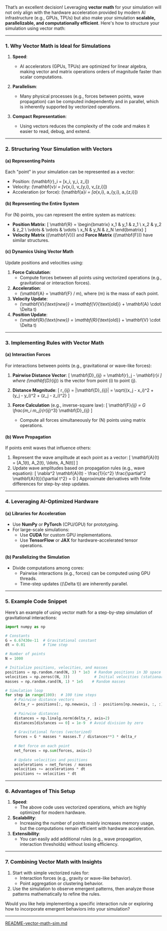 That’s an excellent decision! Leveraging **vector math** for your simulation will not only align with the hardware acceleration provided by modern AI infrastructure (e.g., GPUs, TPUs) but also make your simulation **scalable, parallelizable, and computationally efficient**. Here's how to structure your simulation using vector math:

---

### **1. Why Vector Math is Ideal for Simulations**
1. **Speed**:
   - AI accelerators (GPUs, TPUs) are optimized for linear algebra, making vector and matrix operations orders of magnitude faster than scalar computations.

2. **Parallelism**:
   - Many physical processes (e.g., forces between points, wave propagation) can be computed independently and in parallel, which is inherently supported by vectorized operations.

3. **Compact Representation**:
   - Using vectors reduces the complexity of the code and makes it easier to read, debug, and extend.

---

### **2. Structuring Your Simulation with Vectors**
#### **(a) Representing Points**
Each "point" in your simulation can be represented as a vector:
- Position: \(\mathbf{r}_i = [x_i, y_i, z_i]\)
- Velocity: \(\mathbf{v}_i = [v_{x,i}, v_{y,i}, v_{z,i}]\)
- Acceleration (or force): \(\mathbf{a}_i = [a_{x,i}, a_{y,i}, a_{z,i}]\)

#### **(b) Representing the Entire System**
For \(N\) points, you can represent the entire system as matrices:
- **Position Matrix**:
  \[
  \mathbf{R} = 
  \begin{bmatrix}
  x_1 & y_1 & z_1 \\
  x_2 & y_2 & z_2 \\
  \vdots & \vdots & \vdots \\
  x_N & y_N & z_N
  \end{bmatrix}
  \]
- **Velocity Matrix** (\(\mathbf{V}\)) and **Force Matrix** (\(\mathbf{F}\)) have similar structures.

#### **(c) Dynamics Using Vector Math**
Update positions and velocities using:
1. **Force Calculation**:
   - Compute forces between all points using vectorized operations (e.g., gravitational or interaction forces).
2. **Acceleration**:
   - \(\mathbf{A} = \mathbf{F} / m\), where \(m\) is the mass of each point.
3. **Velocity Update**:
   - \(\mathbf{V}_{\text{new}} = \mathbf{V}_{\text{old}} + \mathbf{A} \cdot \Delta t\)
4. **Position Update**:
   - \(\mathbf{R}_{\text{new}} = \mathbf{R}_{\text{old}} + \mathbf{V} \cdot \Delta t\)

---

### **3. Implementing Rules with Vector Math**
#### **(a) Interaction Forces**
For interactions between points (e.g., gravitational or wave-like forces):
1. **Pairwise Distance Vector**:
   \[
   \mathbf{D}_{ij} = \mathbf{r}_j - \mathbf{r}_i
   \]
   where \(\mathbf{D}_{ij}\) is the vector from point \(i\) to point \(j\).

2. **Distance Magnitude**:
   \[
   r_{ij} = \|\mathbf{D}_{ij}\| = \sqrt{(x_j - x_i)^2 + (y_j - y_i)^2 + (z_j - z_i)^2}
   \]

3. **Force Calculation** (e.g., inverse-square law):
   \[
   \mathbf{F}_{ij} = G \frac{m_i m_j}{r_{ij}^3} \mathbf{D}_{ij}
   \]
   - Compute all forces simultaneously for \(N\) points using matrix operations.

#### **(b) Wave Propagation**
If points emit waves that influence others:
1. Represent the wave amplitude at each point as a vector:
   \[
   \mathbf{A}(t) = [A_1(t), A_2(t), \ldots, A_N(t)]
   \]
2. Update wave amplitudes based on propagation rules (e.g., wave equation):
   \[
   \nabla^2 \mathbf{A}(t) - \frac{1}{c^2} \frac{\partial^2 \mathbf{A}(t)}{\partial t^2} = 0
   \]
   Approximate derivatives with finite differences for step-by-step updates.

---

### **4. Leveraging AI-Optimized Hardware**
#### **(a) Libraries for Acceleration**
- Use **NumPy** or **PyTorch** (CPU/GPU) for prototyping.
- For large-scale simulations:
  - Use **CUDA** for custom GPU implementations.
  - Use **TensorFlow** or **JAX** for hardware-accelerated tensor operations.

#### **(b) Parallelizing the Simulation**
- Divide computations among cores:
  - Pairwise interactions (e.g., forces) can be computed using GPU threads.
  - Time-step updates (\(\Delta t\)) are inherently parallel.

---

### **5. Example Code Snippet**
Here’s an example of using vector math for a step-by-step simulation of gravitational interactions:

```python
import numpy as np

# Constants
G = 6.67430e-11  # Gravitational constant
dt = 0.01        # Time step

# Number of points
N = 1000

# Initialize positions, velocities, and masses
positions = np.random.rand(N, 3) * 1e3  # Random positions in 3D space
velocities = np.zeros((N, 3))           # Initial velocities (stationary)
masses = np.random.rand(N, 1) * 1e5    # Random masses

# Simulation loop
for step in range(100):  # 100 time steps
    # Pairwise distance vectors
    delta_r = positions[:, np.newaxis, :] - positions[np.newaxis, :, :]
    
    # Pairwise distances
    distances = np.linalg.norm(delta_r, axis=2)
    distances[distances == 0] = 1e-9  # Avoid division by zero
    
    # Gravitational forces (vectorized)
    forces = G * masses * masses.T / distances**3 * delta_r
    
    # Net force on each point
    net_forces = np.sum(forces, axis=1)
    
    # Update velocities and positions
    accelerations = net_forces / masses
    velocities += accelerations * dt
    positions += velocities * dt
```

---

### **6. Advantages of This Setup**
1. **Speed**:
   - The above code uses vectorized operations, which are highly optimized for modern hardware.
2. **Scalability**:
   - Increasing the number of points mainly increases memory usage, but the computations remain efficient with hardware acceleration.
3. **Extensibility**:
   - You can easily add additional rules (e.g., wave propagation, interaction thresholds) without losing efficiency.

---

### **7. Combining Vector Math with Insights**
1. Start with simple vectorized rules for:
   - Interaction forces (e.g., gravity or wave-like behavior).
   - Point aggregation or clustering behavior.
2. Use the simulation to observe emergent patterns, then analyze those patterns mathematically to refine the rules.

Would you like help implementing a specific interaction rule or exploring how to incorporate emergent behaviors into your simulation?

---

[README-vector-math-sim.md](https://t2m.io/Pk3iQBy)
